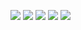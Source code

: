 ![](https://github-profile-summary-cards.vercel.app/api/cards/profile-details?username=k5prrr&theme=github_dark)
![](https://github-profile-summary-cards.vercel.app/api/cards/most-commit-language?username=k5prrr&theme=github_dark)
![](https://github-profile-summary-cards.vercel.app/api/cards/repos-per-language?username=k5prrr&theme=github_dark)
![](https://github-profile-summary-cards.vercel.app/api/cards/stats?username=k5prrr&theme=github_dark)
![](https://github-profile-summary-cards.vercel.app/api/cards/productive-time?username=k5prrr&theme=github_dark)
